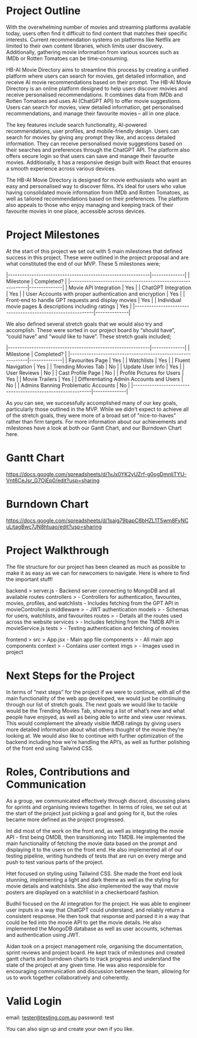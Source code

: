 
# Project Outline

With the overwhelming number of movies and streaming platforms available today, users often find it difficult to find content that matches their specific interests. Current recommendation systems on platforms like Netflix are limited to their own content libraries, which limits user discovery. Additionally, gathering movie information from various sources such as IMDb or Rotten Tomatoes can be time-consuming.

HB-AI Movie Directory aims to streamline this process by creating a unified platform where users can search for movies, get detailed information, and receive AI movie recommendations based on their prompt. The HB-AI Movie Directory is an online platform designed to help users discover movies and receive personalised recommendations. It combines data from IMDb and Rotten Tomatoes and uses AI (ChatGPT API) to offer movie suggestions. Users can search for movies, view detailed information, get personalised recommendations, and manage their favourite movies – all in one place.

The key features include search functionality, AI-powered recommendations, user profiles, and mobile-friendly design. Users can search for movies by giving any prompt they like, and access detailed information. They can receive personalised movie suggestions based on their searches and preferences through the ChatGPT API. The platform also offers secure login so that users can save and manage their favourite movies. Additionally, it has a responsive design built with React that ensures a smooth experience across various devices.

The HB-AI Movie Directory is designed for movie enthusiasts who want an easy and personalised way to discover films. It’s ideal for users who value having consolidated movie information from IMDb and Rotten Tomatoes, as well as tailored recommendations based on their preferences. The platform also appeals to those who enjoy managing and keeping track of their favourite movies in one place, accessible across devices.

# Project Milestones

At the start of this project we set out with 5 main milestones that defined success in this project. These were outlined in the project proposal and are what constituted the end of our MVP. These 5 milestones were;

|------------------------------------------------------------|--------------|
| Milestone                                                  |  Completed?  |
|------------------------------------------------------------|--------------|
| Movie API Integration                                      |      Yes     |
| ChatGPT Integration                                        |      Yes     |
| User Accounts with proper authentication and encryption    |      Yes     |
| Front-end to handle GPT requests and display movies        |      Yes     |
| Individual movie pages & descriptions including ratings    |      Yes     |
|------------------------------------------------------------|--------------|

We also defined several stretch goals that we would also try and accomplish. These were sorted in our project board by “should have”, “could have” and “would like to have”. These stretch goals included;

|------------------------------------------------------------|--------------|
| Milestone                                                  |  Completed?  |
|------------------------------------------------------------|--------------|
| Favourites Page                                            |      Yes     |
| Watchlists                                                 |      Yes     |
| Fluent Navigation                                          |      Yes     |
| Trending Movies Tab                                        |      No      |
| Update User Info                                           |      Yes     |
| User Reviews                                               |      No      |
| Cast Profile Page                                          |      No      |
| Profile Pictures for Users                                 |      Yes     |
| Movie Trailers                                             |      Yes     |
| Differentiating Admin Accounts and Users                   |      No      |
| Admins Banning Problematic Accounts                        |      No      |
|------------------------------------------------------------|--------------|


As you can see, we successfully accomplished many of our key goals, particularly those outlined in the MVP. While we didn't expect to achieve all of the stretch goals, they were more of a broad set of "nice-to-haves" rather than firm targets. For more information about our achievements and milestones have a look at both our Gantt Chart, and our Burndown Chart here.

# Gantt Chart
https://docs.google.com/spreadsheets/d/1vJx0YK2yUZrf-g0ogDmnljTYU-Vnt6CeJsr_G7OjEp0/edit?usp=sharing

# Burndown Chart
https://docs.google.com/spreadsheets/d/1saig79bapC6bHZL1T5wm8FyNCuLitagBwc7JN8htuao/edit?usp=sharing


# Project Walkthrough

The file structure for our project has been cleaned as much as possible to make it as easy as we can for newcomers to navigate.
Here is where to find the important stuff!

backend >
    server.js
    - Backend server connecting to MongoDB and all available routes
    controllers >
    - Controllers for authentication, favourites, movies, profiles, and watchlists
    - Includes fetching from the GPT API in movieController.js
    middleware >
    - JWT authentication
    models >
    - Schemas for users, watchlists, and favourites
    routes >
    - Details all the routes used across the website
    services >
    - Includes fetching from the TMDB API in movieService.js
    tests >
    - Testing authentication and fetching of movies

frontend >
    src > 
        App.jsx
        - Main app file
        components >
        - All main app components
        context >
        - Contains user context
        imgs >
        - Images used in project


# Next Steps for the Project

In terms of “next steps” for the project if we were to continue, with all of the main functionality of the web app developed, we would just be continuing through our list of stretch goals. The next goals we would like to tackle would be the Trending Movies Tab, showing a list of what’s new and what people have enjoyed, as well as being able to write and view user reviews. This would complement the already visible IMDB ratings by giving users more detailed information about what others thought of the movie they’re looking at. We would also like to continue with further optimization of the backend including how we’re handling the API’s, as well as further polishing of the front end using Tailwind CSS.

# Roles, Contributions and Communication

As a group, we communicated effectively through discord, discussing plans for sprints and organising reviews together. In terms of roles, we set out at the start of the project just picking a goal and going for it, but the roles became more defined as the project progressed.

Int did most of the work on the front end, as well as integrating the movie API - first being OMDB, then transitioning into TMDB. He implemented the main functionality of fetching the movie data based on the prompt and displaying it to the users on the front end. He also implemented all of our testing pipeline, writing hundreds of tests that are run on every merge and push to test various parts of the project.

Htet focused on styling using Tailwind CSS. She made the front end look stunning, implementing a light and dark theme as well as the styling for movie details and watchlists. She also implemented the way that movie posters are displayed on a watchlist in a checkerboard fashion.

Budhil focused on the AI integration for the project. He was able to engineer user inputs in a way that ChatGPT could understand, and reliably return a consistent response. He then took that response and parsed it in a way that could be fed into the movie API to get the movie details. He also implemented the MongoDB database as well as user accounts, schemas and authentication using JWT.

Aidan took on a project management role, organising the documentation, sprint reviews and project board. He kept track of milestones and created gantt charts and burndown charts to track progress and understand the state of the project at any given time. He was also responsible for encouraging communication and discussion between the team, allowing for us to work together collaboratively and coherently.

# Valid Login

email: tester@testing.com.au
password: test

You can also sign up and create your own if you like.

